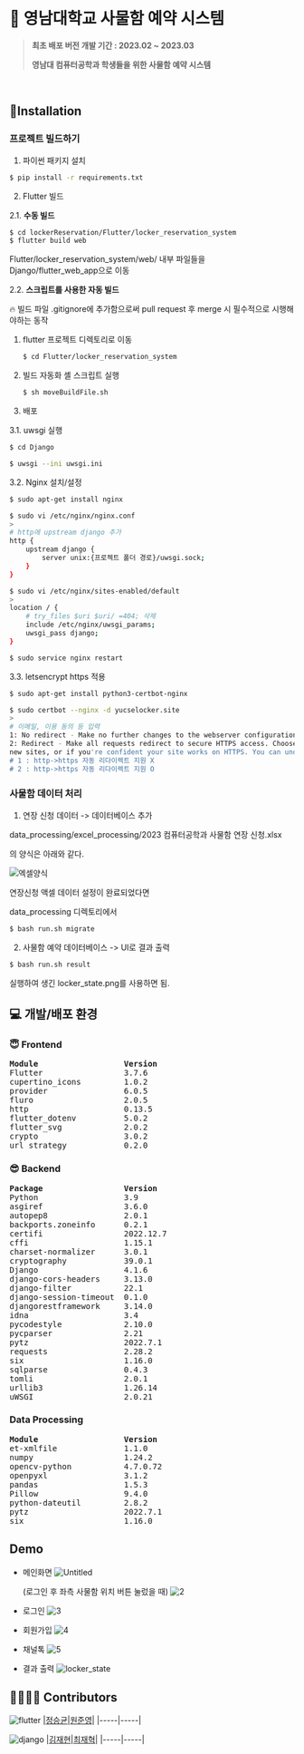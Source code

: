 # 🐯 영남대학교 사물함 예약 시스템
  
> **최초 배포 버전 개발 기간 : 2023.02 ~ 2023.03**  
> 
> **영남대 컴퓨터공학과 학생들을 위한 사물함 예약 시스템**    

<br>

## 💪Installation
### 프로젝트 빌드하기

1. 파이썬 패키지 설치

```bash
$ pip install -r requirements.txt
```

2. Flutter 빌드

2.1. **수동 빌드**

```bash
$ cd lockerReservation/Flutter/locker_reservation_system
$ flutter build web
```
Flutter/locker_reservation_system/web/ 내부 파일들을
Django/flutter_web_app으로 이동

2.2. **스크립트를 사용한 자동 빌드**

<aside>
🔥 빌드 파일 .gitignore에 추가함으로써 pull request 후 merge 시 필수적으로 시행해야하는 동작

</aside>

1. flutter 프로젝트 디렉토리로 이동
    
    ```bash
    $ cd Flutter/locker_reservation_system
    ```
    
2. 빌드 자동화 셸 스크립트 실행
    
    ```bash
    $ sh moveBuildFile.sh
    ```

3. 배포

3.1. uwsgi 실행
```bash
$ cd Django

$ uwsgi --ini uwsgi.ini
```

3.2. Nginx 설치/설정
```bash
$ sudo apt-get install nginx

$ sudo vi /etc/nginx/nginx.conf
>
# http에 upstream django 추가
http {
    upstream django {
        server unix:{프로젝트 폴더 경로}/uwsgi.sock;
    }
}

$ sudo vi /etc/nginx/sites-enabled/default
>
location / {
    # try_files $uri $uri/ =404; 삭제
    include /etc/nginx/uwsgi_params;
    uwsgi_pass django;
}

$ sudo service nginx restart
```

3.3. letsencrypt https 적용
```bash
$ sudo apt-get install python3-certbot-nginx

$ sudo certbot --nginx -d yucselocker.site
>
# 이메일, 이용 동의 등 입력
1: No redirect - Make no further changes to the webserver configuration.
2: Redirect - Make all requests redirect to secure HTTPS access. Choose this for
new sites, or if you're confident your site works on HTTPS. You can undo this
# 1 : http->https 자동 리다이렉트 지원 X
# 2 : http->https 자동 리다이렉트 지원 O
```

### 사물함 데이터 처리
1. 연장 신청 데이터 -> 데이터베이스 추가

data_processing/excel_processing/2023 컴퓨터공학과 사물함 연장 신청.xlsx

의 양식은 아래와 같다.

![엑셀양식](https://user-images.githubusercontent.com/77189999/225254114-84774016-ce86-4cc0-8fcd-06192e144098.png)


연장신청 액셀 데이터 설정이 완료되었다면

data_processing 디렉토리에서
```bash
$ bash run.sh migrate
```

2. 사물함 예약 데이터베이스 -> UI로 결과 출력
```bash
$ bash run.sh result
```
실행하여 생긴 locker_state.png를 사용하면 됨.

## 💻 개발/배포 환경
### 😇 Frontend
<pre>
<b>Module                  Version</b>
Flutter                 3.7.6
cupertino_icons         1.0.2
provider                6.0.5
fluro                   2.0.5
http                    0.13.5
flutter_dotenv          5.0.2
flutter_svg             2.0.2
crypto                  3.0.2
url_strategy            0.2.0
</pre>

### 😎 Backend
<pre>
<b>Package                 Version</b>
Python                  3.9
asgiref                 3.6.0
autopep8                2.0.1
backports.zoneinfo      0.2.1
certifi                 2022.12.7
cffi                    1.15.1
charset-normalizer      3.0.1
cryptography            39.0.1
Django                  4.1.6
django-cors-headers     3.13.0
django-filter           22.1
django-session-timeout  0.1.0
djangorestframework     3.14.0
idna                    3.4
pycodestyle             2.10.0
pycparser               2.21
pytz                    2022.7.1
requests                2.28.2
six                     1.16.0
sqlparse                0.4.3
tomli                   2.0.1
urllib3                 1.26.14
uWSGI                   2.0.21
</pre>

### Data Processing
<pre>
<b>Module                  Version</b>
et-xmlfile              1.1.0
numpy                   1.24.2
opencv-python           4.7.0.72
openpyxl                3.1.2
pandas                  1.5.3
Pillow                  9.4.0
python-dateutil         2.8.2
pytz                    2022.7.1
six                     1.16.0
</pre>

## Demo
- 메인화면
    ![Untitled](https://user-images.githubusercontent.com/77189999/223708338-fcc4f87b-fd09-4295-a5b9-cc2292d80834.png)
    
    (로그인 후 좌측 사물함 위치 버튼 눌렀을 때)
    ![2](https://user-images.githubusercontent.com/77189999/223708344-820604af-7911-4280-ac1b-371494209fde.png)

- 로그인
    ![3](https://user-images.githubusercontent.com/77189999/223708349-2c04f62b-ea06-44f0-8733-ba4266c94b9f.png)

- 회원가입
    ![4](https://user-images.githubusercontent.com/77189999/223708352-0b1e85a1-9c48-480c-8522-8039c20be04b.png)

- 채널톡
    ![5](https://user-images.githubusercontent.com/77189999/223708357-5c13529a-74ab-4754-972b-09f320772f50.png)

- 결과 출력
    ![locker_state](https://user-images.githubusercontent.com/77189999/225255366-41b22e25-2a36-4417-862a-41b6fbfafee4.png)


## 👩‍👩‍👧‍👦 Contributors
![flutter](https://img.shields.io/badge/frontend-02569B?style=for-the-badge&logo=flutter&logoColor=white)
|[정승균](https://github.com/seunggyun-jeong)|[원준영](https://github.com/Junyoung-WON)|
|-----|-----|

![django](https://img.shields.io/badge/backend-092E20?style=for-the-badge&logo=django&logoColor=white)
|[김재현](https://github.com/Grodned)|[최재혁](https://github.com/jjaegii)|
|-----|-----|

